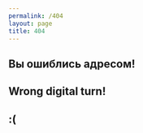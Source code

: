 ```yaml
---
permalink: /404
layout: page
title: 404
---
```



## Вы ошиблись адресом!
## Wrong digital turn!
## :(

